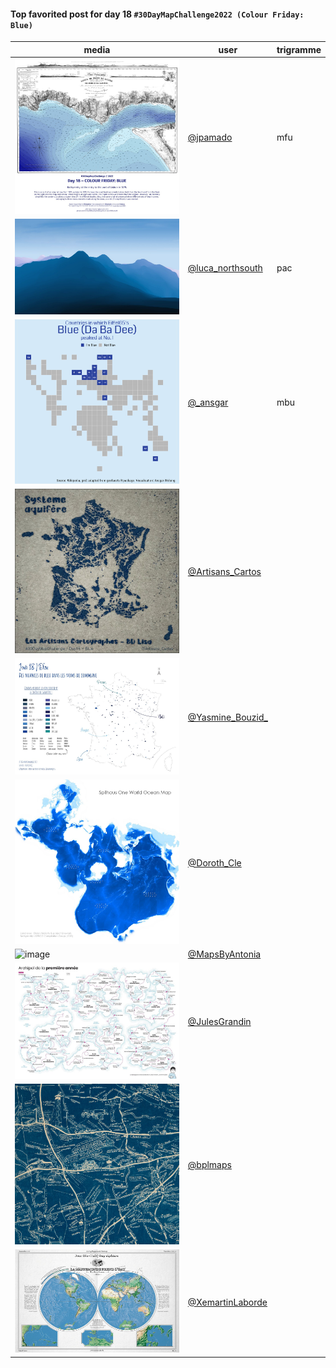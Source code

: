 #### Top favorited post for day 18 `#30DayMapChallenge2022 (Colour Friday: Blue)`
| media | user | trigramme |
|-------|------|-----------|
| ![image](../uploads/0a2af7d8bf24d5e2376aee0042e0ed07/image.png) | [@jpamado](https://twitter.com/jpamado/status/1593794304803307526) | mfu |
| ![image](../uploads/896ef8366bd598486de6aff210284a42/image.png) | [@luca_northsouth](https://twitter.com/luca_northsouth/status/1593680263892144129) | pac |
| ![image](../uploads/f8ffd76122172bf3392e63f1f667dc16/image.png) | [@\_ansgar](https://twitter.com/\_ansgar/status/1593639845171167233) | mbu |
| ![image](../uploads/3f833bbf13a1541ecee0bb6ccb79bee8/image.png) | [@Artisans_Cartos](https://twitter.com/Artisans_Cartos/status/1593559648321171456) |  |
| ![image](../uploads/6bef29e8ec39d9c00742db472cbb7d3d/image.png) | [@Yasmine_Bouzid\_](https://twitter.com/Yasmine_Bouzid\_/status/1593530132051935235) |  |
| ![image](../uploads/390df6b45e38103eec6a6d0ddbfe9249/image.png) | [@Doroth_Cle](https://twitter.com/Doroth_Cle/status/1593517138626633728) |  |
| ![image](../uploads/d0d26f4d984795f422620b7eefd09590/image.png) | [@MapsByAntonia](https://twitter.com/MapsByAntonia/status/1593510929592885248) |  |
| ![image](../uploads/2c1fea68fb37ee82a7002190c2a8f7bb/image.png) | [@JulesGrandin](https://twitter.com/JulesGrandin/status/1593507297447145473) |  |
| ![image](../uploads/d0452087a947b357124d51964bfb326b/image.png) | [@bplmaps](https://twitter.com/bplmaps/status/1593469843595984897) |  |
| ![image](../uploads/012b4ad6076df12c035e32a22178baf4/image.png) | [@XemartinLaborde](https://twitter.com/XemartinLaborde/status/1593538401780760577) |  |

